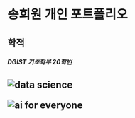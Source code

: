 # 송희원 개인 포트폴리오

## 학적
##### DGIST 기초학부 20학번
<h2>




![data science](https://user-images.githubusercontent.com/63955034/95966004-96c5a680-0e45-11eb-8c7e-4ab2ffed5069.PNG)

![ai for everyone](https://user-images.githubusercontent.com/63955034/95965950-86153080-0e45-11eb-8ae7-bf751d3c16be.png)

